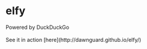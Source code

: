 <h1>elfy</h1>
Powered by DuckDuckGo 
<br>
<br>
See it in action [here](http://dawnguard.github.io/elfy/)
